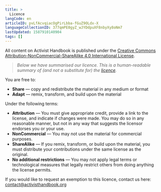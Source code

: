 ```yaml
---
title: >
  Licence
langCode: en
articleID: pvLfAcvqiacOgPirLbba-fGuZ9OLdx-X
languageCollectionID: 377qmPE0gyZ_wJYDdpuXF8nbyXy8oNm7
lastUpdated: 1587910140904
tags: []
---
```


All content on Activist Handbook is published under the [Creative Commons Attribution-NonCommercial-ShareAlike 4.0 International License](https://creativecommons.org/licenses/by-nc-sa/4.0/).

> _Below we have summarised our licence. This is a human-readable summary of (and not a substitute for) the_ [_licence_](https://creativecommons.org/licenses/by-nc-sa/4.0/legalcode)_._

You are free to:

-   **Share** — copy and redistribute the material in any medium or format
-   **Adapt** — remix, transform, and build upon the material

Under the following terms:

-   **Attribution** — You must give appropriate credit, provide a link to the license, and indicate if changes were made. You may do so in any reasonable manner, but not in any way that suggests the licensor endorses you or your use.
-   **NonCommercial** — You may not use the material for commercial purposes.
-   **ShareAlike** — If you remix, transform, or build upon the material, you must distribute your contributions under the same license as the original.
-   **No additional restrictions** — You may not apply legal terms or technological measures that legally restrict others from doing anything the license permits.

If you would like to request an exemption to this licence, contact us here: [contact@activisthandbook.org](mailto:contact@activisthandbook.org)